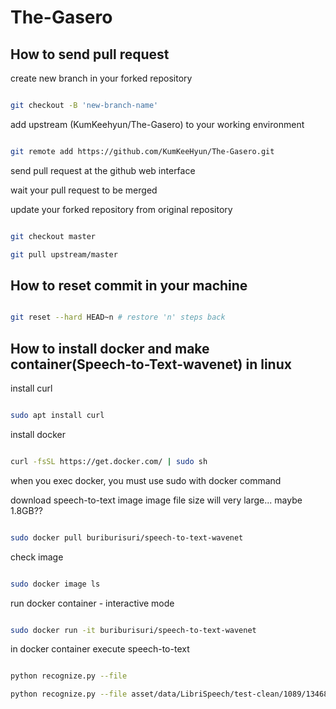 
# The-Gasero


## How to send pull request

create new branch in your forked repository

```sh

git checkout -B 'new-branch-name' 

```

add upstream (KumKeehyun/The-Gasero) to your working environment

```sh

git remote add https://github.com/KumKeeHyun/The-Gasero.git

```

send pull request at the github web interface

wait your pull request to be merged

update your forked repository from original repository

```sh

git checkout master 

git pull upstream/master

```


## How to reset commit in your machine

```sh

git reset --hard HEAD~n # restore 'n' steps back

```

## How to install docker and make container(Speech-to-Text-wavenet) in linux

install curl

```sh

sudo apt install curl

```

install docker

```sh

curl -fsSL https://get.docker.com/ | sudo sh

```

when you exec docker, you must use sudo with docker command

download speech-to-text image
image file size will very large... maybe 1.8GB??

```sh

sudo docker pull buriburisuri/speech-to-text-wavenet

```

check image

```sh

sudo docker image ls

```

run docker container - interactive mode

```sh

sudo docker run -it buriburisuri/speech-to-text-wavenet

```

in docker container execute speech-to-text

```sh

python recognize.py --file 

python recognize.py --file asset/data/LibriSpeech/test-clean/1089/134686/1089-134686-0000.flac

```
